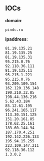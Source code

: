 
## IOCs

__domain__:

```text
pindc.ru
```
__ipaddress__:

```text
81.19.135.21
81.19.135.25
81.19.135.31
95.215.0.76
92.118.36.111
81.19.135.11
95.215.1.221
95.215.0.76
93.209.109.154
162.120.136.148
190.210.32.85
198.44.136.216
5.62.43.184
85.12.61.195
96.241.165.117
113.30.151.125
151.20.161.85
178.62.25.161
183.60.144.94
187.170.4.251
192.142.226.133
195.94.15.255
223.109.147.211
92.118.36.112
1.3.0.2
```